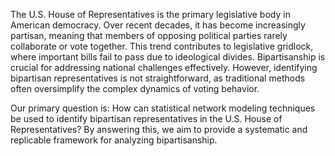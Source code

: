 The U.S. House of Representatives is the primary legislative body in American democracy. Over recent decades, it has become increasingly partisan, meaning that members of opposing political parties rarely collaborate or vote together. This trend contributes to legislative gridlock, where important bills fail to pass due to ideological divides. Bipartisanship is crucial for addressing national challenges effectively. However, identifying bipartisan representatives is not straightforward, as traditional methods often oversimplify the complex dynamics of voting behavior. 

Our primary question is: How can statistical network modeling techniques be used to identify bipartisan representatives in the U.S. House of Representatives? By answering this, we aim to provide a systematic and replicable framework for analyzing bipartisanship.
